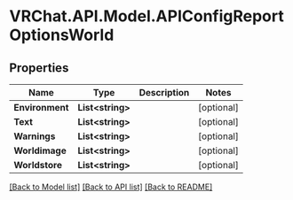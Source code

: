 # VRChat.API.Model.APIConfigReportOptionsWorld

## Properties

Name | Type | Description | Notes
------------ | ------------- | ------------- | -------------
**Environment** | **List&lt;string&gt;** |  | [optional] 
**Text** | **List&lt;string&gt;** |  | [optional] 
**Warnings** | **List&lt;string&gt;** |  | [optional] 
**Worldimage** | **List&lt;string&gt;** |  | [optional] 
**Worldstore** | **List&lt;string&gt;** |  | [optional] 

[[Back to Model list]](../README.md#documentation-for-models) [[Back to API list]](../README.md#documentation-for-api-endpoints) [[Back to README]](../README.md)


